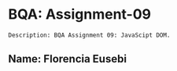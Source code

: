 # BQA: Assignment-09

    Description: BQA Assignment 09: JavaScipt DOM.


## Name: Florencia Eusebi